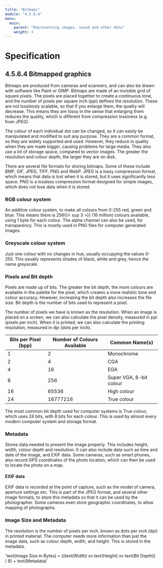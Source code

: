```yaml
---
title: "Bitmaps"
module: "4.5.6.4"
menu:
  main:
    parent: "Representing images, sound and other data"
    weight: 4
---
```


# Specification

## 4.5.6.4 Bitmapped graphics
Bitmaps are produced from cameras and scanners, and can also be drawn with software like Paint or GIMP. Bitmaps are made of an invisible grid of square pixels. The pixels are placed together to create a continuous tone, and the number of pixels per square inch (ppi) defines the resolution. These are not losslessly scalable, so that if you enlarge them, the quality will decrease. This means they are lossy in the sense that enlarging them reduces the quality, which is different from compression lossiness (e.g. from JPEG).

The colour of each individual dot can be changed, so it can easily be manipulated and modified to suit any purpose. They are a common format, so they are widely supported and used. However, they reduce in quality when they are made bigger, causing problems for large media. They also use a lot of storage space, compared to vector images. The greater the resolution and colour depth, the larger they are on disk.

There are several file formats for storing bitmaps. Some of these include BMP, GIF, JPEG, TIFF, PNG and WebP. JPEG is a lossy compression format, which means that data is lost when it is stored, but it uses significantly less space. PNG is a lossless compression format designed for simple images, which does not lose data when it is stored.

### RGB colour system
An additive colour system, to make all colours from 0-255 red, green and blue. This means there is 256{{< sup 3 >}} (16 million) colours available, using 1 byte for each colour. The alpha channel can also be used, for transparency. This is mostly used in PNG files for computer generated images.

### Greyscale colour system
Just one colour with no changes in hue, usually occupying the values 0-255. This usually represents shades of black, white and grey, hence the name greyscale.

### Pixels and Bit depth
Pixels are made up of bits. The greater the bit depth, the more colours are available in the palette for the pixel, which creates a more realistic tone and colour accuracy. However, increasing the bit depth also increases the file size. Bit depth is the number of bits used to represent a pixel.

The number of pixels we have is known as the resolution. When an image is placed on a screen, we can also calculate the pixel density, measured in ppi (pixels per inch). When it is printed, we can also calculate the printing resolution, measured in dpi (dots per inch).

Bits per Pixel (bpp) | Number of Colours Available | Common Name(s)
---|---|---
1|2|Monochrome
2|4|CGA
4|16|EGA
8|256|Super VGA, 8-bit colour
16|65536|High colour
24|16777216|True colour

The most common bit depth used for computer systems is True colour, which uses 24 bits, with 8 bits for each colour. This is used by almost every modern computer system and storage format.

### Metadata
Stores data needed to present the image properly. This includes height, width, colour depth and resolution. It can also include data such as time and date of the image, and EXIF data. Some cameras, such as smart phones, also record GPS coordinates of the photo location, which can then be used to locate the photo on a map.

#### EXIF data
EXIF data is recorded at the point of capture, such as the model of camera, aperture settings etc. This is part of the JPEG format, and several other image formats, to store this metadata so that it can be used by the photographer. Some cameras even store geographic coordinates, to allow mapping of photographs.

### Image Size and Metadata
The resolution is the number of pixels per inch, known as dots per inch (dpi) in printed material.
The computer needs more information than just the image data, such as colour depth, width, and height. This is stored in the metadata.

\`text(Image Size in Bytes) = ((text(Width) xx text(Height) xx text(Bit Depth)) / 8) + text(Metadata)\`